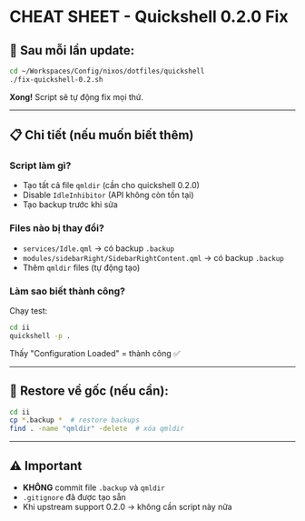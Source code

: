 # CHEAT SHEET - Quickshell 0.2.0 Fix

## 🚀 Sau mỗi lần update:

```bash
cd ~/Workspaces/Config/nixos/dotfiles/quickshell
./fix-quickshell-0.2.sh
```

**Xong!** Script sẽ tự động fix mọi thứ.

---

## 📋 Chi tiết (nếu muốn biết thêm)

### Script làm gì?

-   Tạo tất cả file `qmldir` (cần cho quickshell 0.2.0)
-   Disable `IdleInhibitor` (API không còn tồn tại)
-   Tạo backup trước khi sửa

### Files nào bị thay đổi?

-   `services/Idle.qml` → có backup `.backup`
-   `modules/sidebarRight/SidebarRightContent.qml` → có backup `.backup`
-   Thêm `qmldir` files (tự động tạo)

### Làm sao biết thành công?

Chạy test:

```bash
cd ii
quickshell -p .
```

Thấy "Configuration Loaded" = thành công ✅

---

## 🔄 Restore về gốc (nếu cần):

```bash
cd ii
cp *.backup *  # restore backups
find . -name "qmldir" -delete  # xóa qmldir
```

---

## ⚠️ Important

-   **KHÔNG** commit file `.backup` và `qmldir`
-   `.gitignore` đã được tạo sẵn
-   Khi upstream support 0.2.0 → không cần script này nữa
